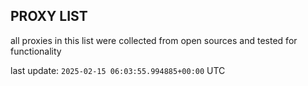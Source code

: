 ## PROXY LIST

all proxies in this list were collected from open sources and tested for functionality

last update: `2025-02-15 06:03:55.994885+00:00` UTC